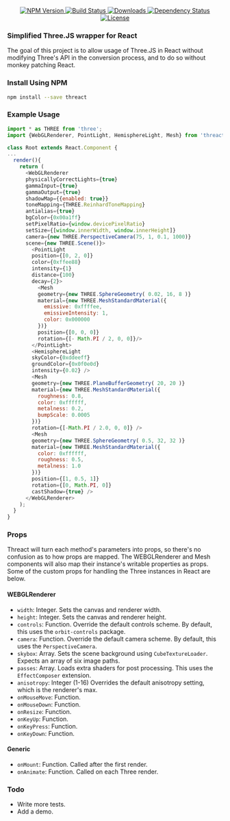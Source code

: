 <p align="center">
  <a href="https://npmjs.org/package/threact">
    <img src="https://img.shields.io/npm/v/threact.svg?style=flat-square"
         alt="NPM Version">
  </a>
  <a href="https://travis-ci.org/jaszhix/threact">
    <img src="https://img.shields.io/travis/jaszhix/threact.svg?style=flat-square"
         alt="Build Status">
  </a>
  <a href="https://npmjs.org/package/threact">
    <img src="http://img.shields.io/npm/dm/threact.svg?style=flat-square"
         alt="Downloads">
  </a>

  <a href="https://david-dm.org/jaszhix/threact.svg">
    <img src="https://david-dm.org/jaszhix/threact.svg?style=flat-square"
         alt="Dependency Status">
  </a>

  <a href="https://github.com/jaszhix/threact/blob/master/LICENSE">
    <img src="https://img.shields.io/npm/l/threact.svg?style=flat-square"
         alt="License">
  </a>
</p>

### Simplified Three.JS wrapper for React

The goal of this project is to allow usage of Three.JS in React without modifying Three's API in the conversion process, and to do so without monkey patching React.

### Install Using NPM

```sh
npm install --save threact
```

### Example Usage

```js
import * as THREE from 'three';
import {WebGLRenderer, PointLight, HemisphereLight, Mesh} from 'threact';

class Root extends React.Component {
...
  render(){
    return (
      <WebGLRenderer 
      physicallyCorrectLights={true}
      gammaInput={true}
      gammaOutput={true}
      shadowMap={{enabled: true}}
      toneMapping={THREE.ReinhardToneMapping}
      antialias={true} 
      bgColor={0x00a1ff}
      setPixelRatio={window.devicePixelRatio}
      setSize={[window.innerWidth, window.innerHeight]}
      camera={new THREE.PerspectiveCamera(75, 1, 0.1, 1000)}
      scene={new THREE.Scene()}>
        <PointLight
        position={[0, 2, 0]}
        color={0xffee88}
        intensity={1}
        distance={100}
        decay={2}>
          <Mesh
          geometry={new THREE.SphereGeometry( 0.02, 16, 8 )}
          material={new THREE.MeshStandardMaterial({
            emissive: 0xffffee,
            emissiveIntensity: 1,
            color: 0x000000
          })}
          position={[0, 0, 0]}
          rotation={[- Math.PI / 2, 0, 0]}/>
        </PointLight>
        <HemisphereLight 
        skyColor={0xddeeff}
        groundColor={0x0f0e0d}
        intensity={0.02} />
        <Mesh 
        geometry={new THREE.PlaneBufferGeometry( 20, 20 )} 
        material={new THREE.MeshStandardMaterial({
          roughness: 0.8,
          color: 0xffffff,
          metalness: 0.2,
          bumpScale: 0.0005
        })}
        rotation={[-Math.PI / 2.0, 0, 0]} />
        <Mesh 
        geometry={new THREE.SphereGeometry( 0.5, 32, 32 )}
        material={new THREE.MeshStandardMaterial({
          color: 0xffffff,
          roughness: 0.5,
          metalness: 1.0
        })}
        position={[1, 0.5, 1]}
        rotation={[0, Math.PI, 0]}
        castShadow={true} />
      </WebGLRenderer>
    );
  }
}
```

### Props

  Threact will turn each method's parameters into props, so there's no confusion as to how props are mapped. The WEBGLRenderer and Mesh components will also map their instance's writable properties as props. Some of the custom props for handling the Three instances in React are below.

  #### WEBGLRenderer

  * ```width```: Integer. Sets the canvas and renderer width.
  * ```height```: Integer. Sets the canvas and renderer height.
  * ```controls```: Function. Override the default controls scheme. By default, this uses the ```orbit-controls``` package.
  * ```camera```: Function. Override the default camera scheme. By default, this uses the ```PerspectiveCamera```.
  * ```skybox```: Array. Sets the scene background using ```CubeTextureLoader```. Expects an array of six image paths.
  * ```passes```: Array. Loads extra shaders for post processing. This uses the ```EffectComposer``` extension.
  * ```anisotropy```: Integer (1-16) Overrides the default anisotropy setting, which is the renderer's max.
  * ```onMouseMove```: Function.
  * ```onMouseDown```: Function.
  * ```onResize```: Function.
  * ```onKeyUp```: Function.
  * ```onKeyPress```: Function.
  * ```onKeyDown```: Function.

  #### Generic

  * ```onMount```: Function. Called after the first render.
  * ```onAnimate```: Function. Called on each Three render.

### Todo

  * Write more tests.
  * Add a demo.